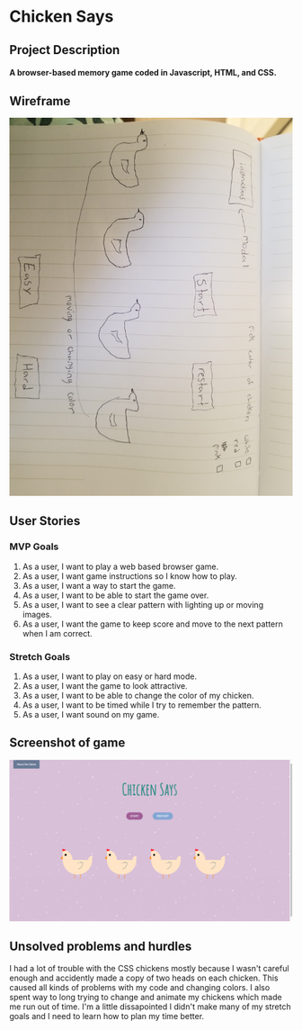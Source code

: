 # Chicken Says

## Project Description
#### A browser-based memory game coded in Javascript, HTML, and CSS.

## Wireframe
![Chicken game plan](assets/chicken.jpg)

## User Stories 
### MVP Goals
1. As a user, I want to play a web based browser game.
2. As a user, I want game instructions so I know how to play.
3. As a user, I want a way to start the game.
4. As a user, I want to be able to start the game over.
5. As a user, I want to see a clear pattern with lighting up or moving images.
6. As a user, I want the game to keep score and move to the next pattern when I am correct.

### Stretch Goals
1. As a user, I want to play on easy or hard mode.
2. As a user, I want the game to look attractive.
3. As a user, I want to be able to change the color of my chicken.
4. As a user, I want to be timed while I try to remember the pattern.
5. As a user, I want sound on my game.

## Screenshot of game
![Chicken game plan](assets/chicken2.png)

## Unsolved problems and hurdles

I had a lot of trouble with the CSS chickens mostly because I wasn't careful enough and accidently made a copy of two heads on each chicken. This caused all kinds of problems with my code and changing colors. I also spent way to long trying to change and animate my chickens which made me run out of time. I'm a little dissapointed I didn't make many of my stretch goals and I need to learn how to plan my time better.

